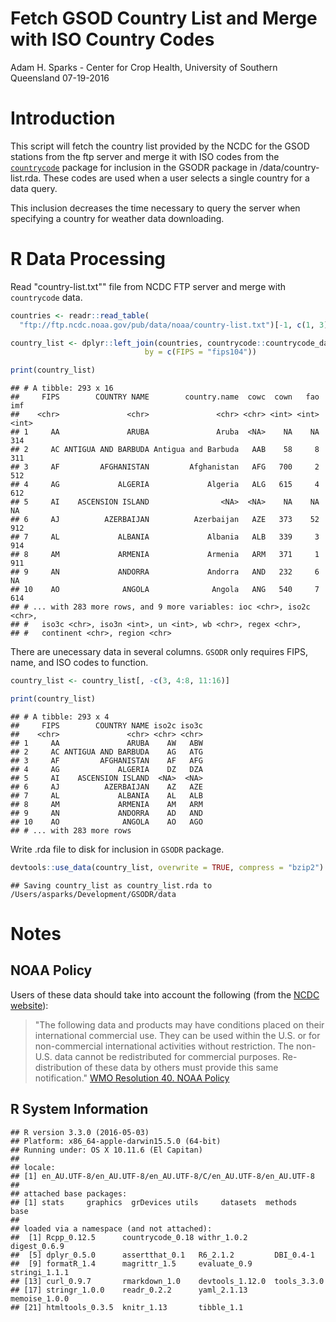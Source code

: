 Fetch GSOD Country List and Merge with ISO Country Codes
================
Adam H. Sparks - Center for Crop Health, University of Southern Queensland
07-19-2016

Introduction
============

This script will fetch the country list provided by the NCDC for the GSOD stations from the ftp server and merge it with ISO codes from the [`countrycode`](https://github.com/vincentarelbundock/countrycode) package for inclusion in the GSODR package in /data/country-list.rda. These codes are used when a user selects a single country for a data query.

This inclusion decreases the time necessary to query the server when specifying a country for weather data downloading.

R Data Processing
=================

Read "country-list.txt"" file from NCDC FTP server and merge with `countrycode` data.

``` r
countries <- readr::read_table(
  "ftp://ftp.ncdc.noaa.gov/pub/data/noaa/country-list.txt")[-1, c(1, 3)]

country_list <- dplyr::left_join(countries, countrycode::countrycode_data,
                              by = c(FIPS = "fips104"))

print(country_list)
```

    ## # A tibble: 293 x 16
    ##     FIPS        COUNTRY NAME        country.name  cowc  cown   fao   imf
    ##    <chr>               <chr>               <chr> <chr> <int> <int> <int>
    ## 1     AA               ARUBA               Aruba  <NA>    NA    NA   314
    ## 2     AC ANTIGUA AND BARBUDA Antigua and Barbuda   AAB    58     8   311
    ## 3     AF         AFGHANISTAN         Afghanistan   AFG   700     2   512
    ## 4     AG             ALGERIA             Algeria   ALG   615     4   612
    ## 5     AI    ASCENSION ISLAND                <NA>  <NA>    NA    NA    NA
    ## 6     AJ          AZERBAIJAN          Azerbaijan   AZE   373    52   912
    ## 7     AL             ALBANIA             Albania   ALB   339     3   914
    ## 8     AM             ARMENIA             Armenia   ARM   371     1   911
    ## 9     AN             ANDORRA             Andorra   AND   232     6    NA
    ## 10    AO              ANGOLA              Angola   ANG   540     7   614
    ## # ... with 283 more rows, and 9 more variables: ioc <chr>, iso2c <chr>,
    ## #   iso3c <chr>, iso3n <int>, un <int>, wb <chr>, regex <chr>,
    ## #   continent <chr>, region <chr>

There are unecessary data in several columns. `GSODR` only requires FIPS, name, and ISO codes to function.

``` r
country_list <- country_list[, -c(3, 4:8, 11:16)]

print(country_list)
```

    ## # A tibble: 293 x 4
    ##     FIPS        COUNTRY NAME iso2c iso3c
    ##    <chr>               <chr> <chr> <chr>
    ## 1     AA               ARUBA    AW   ABW
    ## 2     AC ANTIGUA AND BARBUDA    AG   ATG
    ## 3     AF         AFGHANISTAN    AF   AFG
    ## 4     AG             ALGERIA    DZ   DZA
    ## 5     AI    ASCENSION ISLAND  <NA>  <NA>
    ## 6     AJ          AZERBAIJAN    AZ   AZE
    ## 7     AL             ALBANIA    AL   ALB
    ## 8     AM             ARMENIA    AM   ARM
    ## 9     AN             ANDORRA    AD   AND
    ## 10    AO              ANGOLA    AO   AGO
    ## # ... with 283 more rows

Write .rda file to disk for inclusion in `GSODR` package.

``` r
devtools::use_data(country_list, overwrite = TRUE, compress = "bzip2")
```

    ## Saving country_list as country_list.rda to /Users/asparks/Development/GSODR/data

Notes
=====

NOAA Policy
-----------

Users of these data should take into account the following (from the [NCDC website](http://www7.ncdc.noaa.gov/CDO/cdoselect.cmd?datasetabbv=GSOD&countryabbv=&georegionabbv=)):

> "The following data and products may have conditions placed on their international commercial use. They can be used within the U.S. or for non-commercial international activities without restriction. The non-U.S. data cannot be redistributed for commercial purposes. Re-distribution of these data by others must provide this same notification." [WMO Resolution 40. NOAA Policy](http://www.wmo.int/pages/about/Resolution40.html)

R System Information
--------------------

    ## R version 3.3.0 (2016-05-03)
    ## Platform: x86_64-apple-darwin15.5.0 (64-bit)
    ## Running under: OS X 10.11.6 (El Capitan)
    ## 
    ## locale:
    ## [1] en_AU.UTF-8/en_AU.UTF-8/en_AU.UTF-8/C/en_AU.UTF-8/en_AU.UTF-8
    ## 
    ## attached base packages:
    ## [1] stats     graphics  grDevices utils     datasets  methods   base     
    ## 
    ## loaded via a namespace (and not attached):
    ##  [1] Rcpp_0.12.5      countrycode_0.18 withr_1.0.2      digest_0.6.9    
    ##  [5] dplyr_0.5.0      assertthat_0.1   R6_2.1.2         DBI_0.4-1       
    ##  [9] formatR_1.4      magrittr_1.5     evaluate_0.9     stringi_1.1.1   
    ## [13] curl_0.9.7       rmarkdown_1.0    devtools_1.12.0  tools_3.3.0     
    ## [17] stringr_1.0.0    readr_0.2.2      yaml_2.1.13      memoise_1.0.0   
    ## [21] htmltools_0.3.5  knitr_1.13       tibble_1.1
